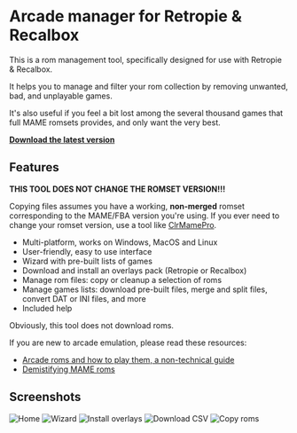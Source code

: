 # Arcade manager for Retropie & Recalbox

This is a rom management tool, specifically designed for use with Retropie & Recalbox.

It helps you to manage and filter your rom collection by removing unwanted, bad, and unplayable games.

It's also useful if you feel a bit lost among the several thousand games that full MAME romsets provides, and only want the very best.

**[Download the latest version](https://github.com/cosmo0/arcade-manager/releases/latest)**

## Features

**THIS TOOL DOES NOT CHANGE THE ROMSET VERSION!!!**

Copying files assumes you have a working, **non-merged** romset corresponding to the MAME/FBA version you're using. If you ever need to change your romset version, use a tool like [ClrMamePro](https://mamedev.emulab.it/clrmamepro/).

* Multi-platform, works on Windows, MacOS and Linux
* User-friendly, easy to use interface
* Wizard with pre-built lists of games
* Download and install an overlays pack (Retropie or Recalbox)
* Manage rom files: copy or cleanup a selection of roms
* Manage games lists: download pre-built files, merge and split files, convert DAT or INI files, and more
* Included help

Obviously, this tool does not download roms.

If you are new to arcade emulation, please read these resources:

* [Arcade roms and how to play them, a non-technical guide](https://retropie.org.uk/forum/topic/7247/)
* [Demistifying MAME roms](https://choccyhobnob.com/mame/demystifying-mame-roms/)

## Screenshots

![Home](https://raw.githubusercontent.com/cosmo0/arcade-manager/docs/images/screen-home.png)
![Wizard](https://raw.githubusercontent.com/cosmo0/arcade-manager/docs/images/screen-wizard.png)
![Install overlays](https://raw.githubusercontent.com/cosmo0/arcade-manager/docs/images/screen-overlay-download.png)
![Download CSV](https://raw.githubusercontent.com/cosmo0/arcade-manager/docs/images/screen-csv-download.png)
![Copy roms](https://raw.githubusercontent.com/cosmo0/arcade-manager/docs/images/screen-rom-copy.png)
